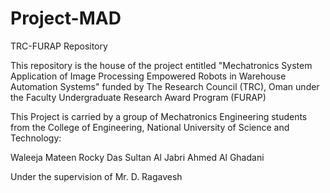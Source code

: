 # Project-MAD
TRC-FURAP Repository 

This repository is the house of the project entitled "Mechatronics System Application of Image Processing Empowered Robots in Warehouse Automation Systems" funded by The Research Council (TRC), Oman under the Faculty Undergraduate Research Award Program (FURAP)

This Project is carried by a group of Mechatronics Engineering students from the College of Engineering, National University of Science and Technology:

Waleeja Mateen
Rocky Das
Sultan Al Jabri
Ahmed Al Ghadani

Under the supervision of Mr. D. Ragavesh


